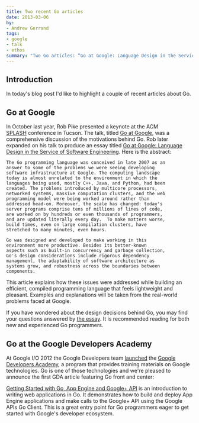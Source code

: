 ```yaml
---
title: Two recent Go articles
date: 2013-03-06
by:
- Andrew Gerrand
tags:
- google
- talk
- ethos
summary: "Two Go articles: “Go at Google: Language Design in the Service of Software Engineering” and “Getting Started with Go, App Engine and Google+ API”"
---
```


## Introduction

In today's blog post I'd like to highlight a couple of recent articles about Go.

## Go at Google

In October last year, Rob Pike presented a keynote at the ACM [SPLASH](http://splashcon.org/2012/) conference in Tucson.
The talk, titled [Go at Google](/talks/2012/splash.slide),
was a comprehensive discussion of the motivations behind Go.
Rob later expanded on his talk to produce an essay titled [Go at Google: Language Design in the Service of Software Engineering](http://go.dev/talks/2012/splash.article).
Here is the abstract:

	The Go programming language was conceived in late 2007 as an
	answer to some of the problems we were seeing developing
	software infrastructure at Google. The computing landscape
	today is almost unrelated to the environment in which the
	languages being used, mostly C++, Java, and Python, had been
	created. The problems introduced by multicore processors,
	networked systems, massive computation clusters, and the web
	programming model were being worked around rather than
	addressed head-on. Moreover, the scale has changed: today's
	server programs comprise tens of millions of lines of code,
	are worked on by hundreds or even thousands of programmers,
	and are updated literally every day.  To make matters worse,
	build times, even on large compilation clusters, have
	stretched to many minutes, even hours.

	Go was designed and developed to make working in this
	environment more productive. Besides its better-known
	aspects such as built-in concurrency and garbage collection,
	Go's design considerations include rigorous dependency
	management, the adaptability of software architecture as
	systems grow, and robustness across the boundaries between
	components.

This article explains how these issues were addressed while building an efficient,
compiled programming language that feels lightweight and pleasant.
Examples and explanations will be taken from the real-world problems faced at Google.

If you have wondered about the design decisions behind Go,
you may find your questions answered by [the essay](/talks/2012/splash.article).
It is recommended reading for both new and experienced Go programmers.

## Go at the Google Developers Academy

At Google I/O 2012 the Google Developers team [launched](http://googledevelopers.blogspot.com.au/2012/06/google-launches-new-developer-education.html) the [Google Developers Academy](https://developers.google.com/academy/),
a program that provides training materials on Google technologies.
Go is one of those technologies and we're pleased to announce the first
GDA article featuring Go front and center:

[Getting Started with Go, App Engine and Google+ API](https://developers.google.com/appengine/training/go-plus-appengine/) is
an introduction to writing web applications in Go.
It demonstrates how to build and deploy App Engine applications and make
calls to the Google+ API using the Google APIs Go Client.
This is a great entry point for Go programmers eager to get started with
Google's developer ecosystem.
